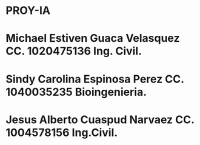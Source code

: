 # PROY-IA
# Michael Estiven Guaca Velasquez CC. 1020475136 Ing. Civil.
# Sindy Carolina Espinosa Perez CC. 1040035235 Bioingenieria.
# Jesus Alberto Cuaspud Narvaez CC. 1004578156 Ing.Civil.
